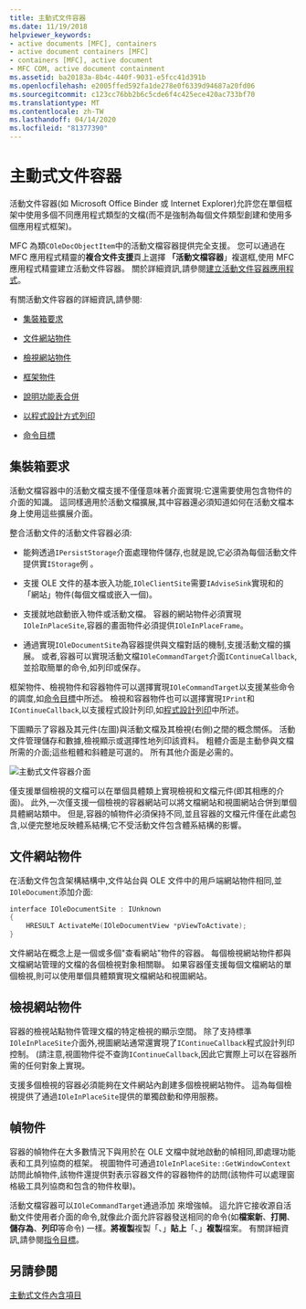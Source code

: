 ```yaml
---
title: 主動式文件容器
ms.date: 11/19/2018
helpviewer_keywords:
- active documents [MFC], containers
- active document containers [MFC]
- containers [MFC], active document
- MFC COM, active document containment
ms.assetid: ba20183a-8b4c-440f-9031-e5fcc41d391b
ms.openlocfilehash: e2005ffed592fa1de278e0f6339d94687a20fd06
ms.sourcegitcommit: c123cc76bb2b6c5cde6f4c425ece420ac733bf70
ms.translationtype: MT
ms.contentlocale: zh-TW
ms.lasthandoff: 04/14/2020
ms.locfileid: "81377390"
---
```

# <a name="active-document-containers"></a>主動式文件容器

活動文件容器(如 Microsoft Office Binder 或 Internet Explorer)允許您在單個框架中使用多個不同應用程式類型的文檔(而不是強制為每個文件類型創建和使用多個應用程式框架)。

MFC 為類`COleDocObjectItem`中的活動文檔容器提供完全支援。 您可以通過在 MFC 應用程式精靈的**複合文件支援**頁上選擇 **「活動文檔容器**」複選框,使用 MFC 應用程式精靈建立活動文件容器。 關於詳細資訊,請參閱[建立活動文件容器應用程式](../mfc/creating-an-active-document-container-application.md)。

有關活動文件容器的詳細資訊,請參閱:

- [集裝箱要求](#container_requirements)

- [文件網站物件](#document_site_objects)

- [檢視網站物件](#view_site_objects)

- [框架物件](#frame_object)

- [說明功能表合併](../mfc/help-menu-merging.md)

- [以程式設計方式列印](../mfc/programmatic-printing.md)

- [命令目標](../mfc/message-handling-and-command-targets.md)

## <a name="container-requirements"></a><a name="container_requirements"></a>集裝箱要求

活動文檔容器中的活動文檔支援不僅僅意味著介面實現:它還需要使用包含物件的介面的知識。 這同樣適用於活動文檔擴展,其中容器還必須知道如何在活動文檔本身上使用這些擴展介面。

整合活動文件的活動文件容器必須:

- 能夠透過`IPersistStorage`介面處理物件儲存,也就是說,它必須為每個活動文件提供實`IStorage`例 。

- 支援 OLE 文件的基本嵌入功能,`IOleClientSite`需要`IAdviseSink`實現和的「網站」物件(每個文檔或嵌入一個)。

- 支援就地啟動嵌入物件或活動文檔。 容器的網站物件必須實現`IOleInPlaceSite`,容器的畫面物件必須提供`IOleInPlaceFrame`。

- 通過實現`IOleDocumentSite`為容器提供與文檔對話的機制,支援活動文檔的擴展。 或者,容器可以實現活動文檔`IOleCommandTarget`介面`IContinueCallback`,並拾取簡單的命令,如列印或保存。

框架物件、檢視物件和容器物件可以選擇實現`IOleCommandTarget`以支援某些命令的調度,如[命令目標](../mfc/message-handling-and-command-targets.md)中所述。 檢視和容器物件也可以選擇實現`IPrint`和`IContinueCallback`,以支援程式設計列印,如[程式設計列印](../mfc/programmatic-printing.md)中所述。

下圖顯示了容器及其元件(左圖)與活動文檔及其檢視(右側)之間的概念關係。 活動文件管理儲存和數據,檢視顯示或選擇性地列印該資料。 粗體介面是主動參與文檔所需的介面;這些粗體和斜體是可選的。 所有其他介面是必需的。

![主動式文件容器介面](../mfc/media/vc37gj1.gif "主動式文件容器介面")

僅支援單個檢視的文檔可以在單個具體類上實現檢視和文檔元件(即其相應的介面)。 此外,一次僅支援一個檢視的容器網站可以將文檔網站和視圖網站合併到單個具體網站類中。 但是,容器的幀物件必須保持不同,並且容器的文檔元件僅在此處包含,以便完整地反映體系結構;它不受活動文件包含體系結構的影響。

## <a name="document-site-objects"></a><a name="document_site_objects"></a>文件網站物件

在活動文件包含架構結構中,文件站台與 OLE 文件中的用戶端網站物件相同,並`IOleDocument`添加介面:

```cpp
interface IOleDocumentSite : IUnknown
{
    HRESULT ActivateMe(IOleDocumentView *pViewToActivate);
}
```

文件網站在概念上是一個或多個"查看網站"物件的容器。 每個檢視網站物件都與文檔網站管理的文檔的各個檢視對象相關聯。 如果容器僅支援每個文檔網站的單個檢視,則可以使用單個具體類實現文檔網站和視圖網站。

## <a name="view-site-objects"></a><a name="view_site_objects"></a>檢視網站物件

容器的檢視站點物件管理文檔的特定檢視的顯示空間。 除了支持標準`IOleInPlaceSite`介面外,視圖網站通常還實現了`IContinueCallback`程式設計列印控制。 (請注意,視圖物件從不查詢`IContinueCallback`,因此它實際上可以在容器所需的任何對象上實現。

支援多個檢視的容器必須能夠在文件網站內創建多個檢視網站物件。 這為每個檢視提供了通過`IOleInPlaceSite`提供的單獨啟動和停用服務。

## <a name="frame-object"></a><a name="frame_object"></a>幀物件

容器的幀物件在大多數情況下與用於在 OLE 文檔中就地啟動的幀相同,即處理功能表和工具列協商的框架。 視圖物件可通過`IOleInPlaceSite::GetWindowContext`訪問此幀物件,該物件還提供對表示容器文件的容器物件的訪問(該物件可以處理窗格級工具列協商和包含的物件枚舉)。

活動文檔容器可以`IOleCommandTarget`通過添加 來增強幀。 這允許它接收源自活動文件使用者介面的命令,就像此介面允許容器發送相同的命令(如**檔案新**、**打開**、**儲存為**、**列印**等命令) 一樣。**將複製**複製「、」**貼上**「、」**複製**檔案。 有關詳細資訊,請參閱[指令目標](../mfc/message-handling-and-command-targets.md)。

## <a name="see-also"></a>另請參閱

[主動式文件內含項目](../mfc/active-document-containment.md)
